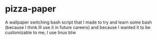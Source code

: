 # pizza-paper
A wallpaper switching bash script that I made to try and learn some bash (because I think Ill use it in future careers) and because I wanted it to be customizable to me, I use linux btw
